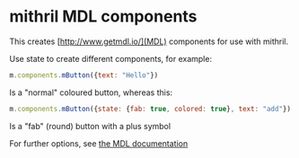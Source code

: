 # mithril MDL components

This creates [http://www.getmdl.io/](MDL) components for use with mithril.

Use state to create different components, for example:

```javascript
m.components.mButton({text: "Hello"})
```

Is a "normal" coloured button, whereas this:

```javascript
m.components.mButton({state: {fab: true, colored: true}, text: "add"})
```

Is a "fab" (round) button with a plus symbol

For further options, see [the MDL documentation](http://www.getmdl.io/components/index.html)